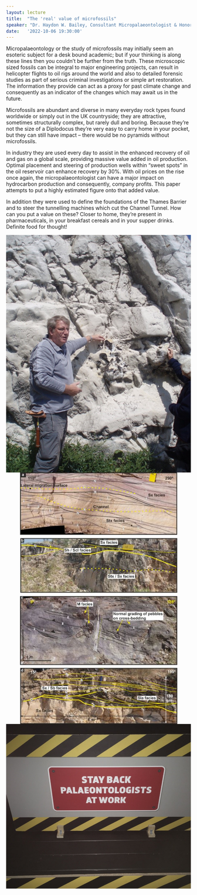 ```yaml
---
layout: lecture
title:  "The 'real' value of microfossils"
speaker: "Dr. Haydon W. Bailey, Consultant Micropalaeontologist & Honorary Lecturer, University of Birmingham"
date:   '2022-10-06 19:30:00'
---
```

Micropalaeontology or the study of microfossils may initially seem an esoteric subject for a desk bound academic; but if your thinking is along these lines then you couldn’t be further from the truth. These microscopic sized fossils can be integral to major engineering projects, can result in helicopter flights to oil rigs around the world and also to detailed forensic studies as part of serious criminal investigations or simple art restoration. The information they provide can act as a proxy for past climate change and consequently as an indicator of the changes which may await us in the future.

Microfossils are abundant and diverse in many everyday rock types found worldwide or simply out in the UK countryside; they are attractive, sometimes structurally complex, but rarely dull and boring. Because they’re not the size of a Diplodocus they’re very easy to carry home in your pocket, but they can still have impact – there would be no pyramids without microfossils.

In industry they are used every day to assist in the enhanced recovery of oil and gas on a global scale, providing massive value added in oil production. Optimal placement and steering of production wells within “sweet spots” in the oil reservoir can enhance recovery
by 30%. With oil prices on the rise once again, the micropalaeontologist can have a major impact on hydrocarbon production and consequently, company profits. This paper attempts to put a highly estimated figure onto that added value.

In addition they were used to define the foundations of the Thames Barrier and to steer the tunnelling machines which cut the Channel Tunnel. How can you put a value on these? Closer to home, they’re present in pharmaceuticals, in your breakfast cereals and in your
supper drinks. Definite food for thought!

<img src='/assets/Haydon_Bailey_October_2022.jpg' style='display: block; margin: auto;'>

<img src='/assets/Hazel Beaumont Image 1.jpg' style='display: block; margin: auto;'>

<img src='/assets/Haydon_Bailey_October_2022_Sign_at_Nat_Hist_Museum.jpg' style='display: block; margin: auto;'>